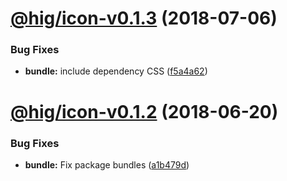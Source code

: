 <a name="@hig/icon-v0.1.3"></a>
# [@hig/icon-v0.1.3](https://github.com/Autodesk/hig/compare/@hig/icon@0.1.2...@hig/icon@0.1.3) (2018-07-06)


### Bug Fixes

* **bundle:** include dependency CSS ([f5a4a62](https://github.com/Autodesk/hig/commit/f5a4a62))

<a name="@hig/icon-v0.1.2"></a>
# [@hig/icon-v0.1.2](https://github.com/Autodesk/hig/compare/@hig/icon@0.1.1...@hig/icon@0.1.2) (2018-06-20)


### Bug Fixes

* **bundle:** Fix package bundles ([a1b479d](https://github.com/Autodesk/hig/commit/a1b479d))
